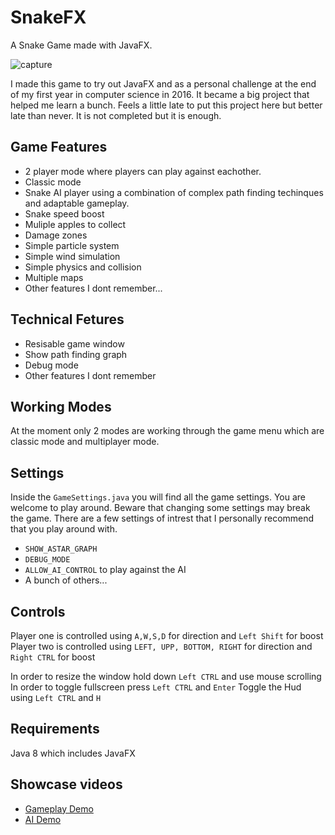 # SnakeFX
A Snake Game made with JavaFX.

![capture](https://github.com/EudyContreras/SnakeFX/blob/master/Capture.PNG)

I made this game to try out JavaFX and as a personal challenge at the end of my first year in computer science in 2016. It became a big project that helped me learn a bunch. Feels a little late to put this project here but better late than never. It is not completed but it is enough. 

## Game Features

* 2 player mode where players can play against eachother.
* Classic mode 
* Snake AI player using a combination of complex path finding techinques and adaptable gameplay. 
* Snake speed boost
* Muliple apples to collect
* Damage zones
* Simple particle system
* Simple wind simulation
* Simple physics and collision
* Multiple maps
* Other features I dont remember...

## Technical Fetures

* Resisable game window
* Show path finding graph
* Debug mode
* Other features I dont remember

## Working Modes

At the moment only 2 modes are working through the game menu which are classic mode and multiplayer mode.

## Settings

Inside the `GameSettings.java` you will find all the game settings. You are welcome to play around. Beware that changing some settings may break the game.
There are a few settings of intrest that I personally recommend that you play around with.

* `SHOW_ASTAR_GRAPH`
* `DEBUG_MODE`
* `ALLOW_AI_CONTROL` to play against the AI
* A bunch of others...

## Controls

Player one is controlled using `A,W,S,D` for direction and `Left Shift` for boost
Player two is controlled using `LEFT, UPP, BOTTOM, RIGHT` for direction and `Right CTRL` for boost

In order to resize the window hold down `Left CTRL` and use mouse scrolling
In order to toggle fullscreen press `Left CTRL` and `Enter`
Toggle the Hud using `Left CTRL` and `H`

## Requirements

Java 8 which includes JavaFX

## Showcase videos
* [Gameplay Demo](https://www.youtube.com/watch?v=GdUSoCoz2_o)
* [AI Demo](https://www.youtube.com/watch?v=vg2k24SuX5k)
